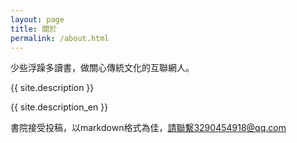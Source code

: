 ```yaml
---
layout: page
title: 關於
permalink: /about.html
---
```


<div id="pageId" title="5"></div>

少些浮躁多讀書，做關心傳統文化的互聯網人。

{{ site.description }}

{{ site.description_en }}

書院接受投稿，以markdown格式為佳，請聯繫3290454918@qq.com